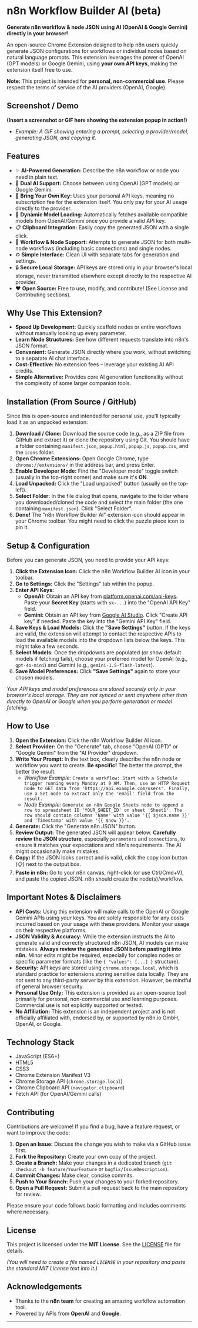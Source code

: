 # n8n Workflow Builder AI (beta)

**Generate n8n workflow & node JSON using AI (OpenAI & Google Gemini) directly in your browser!**

An open-source Chrome Extension designed to help n8n users quickly generate JSON configurations for workflows or individual nodes based on natural language prompts. This extension leverages the power of OpenAI (GPT models) or Google Gemini, using **your own API keys**, making the extension itself free to use.

**Note:** This project is intended for **personal, non-commercial use**. Please respect the terms of service of the AI providers (OpenAI, Google).

## Screenshot / Demo

**(Insert a screenshot or GIF here showing the extension popup in action!)**

*   *Example: A GIF showing entering a prompt, selecting a provider/model, generating JSON, and copying it.*

## Features

*   ✨ **AI-Powered Generation:** Describe the n8n workflow or node you need in plain text.
*   🤖 **Dual AI Support:** Choose between using OpenAI (GPT models) or Google Gemini.
*   🔑 **Bring Your Own Key:** Uses your personal API keys, meaning no subscription fee for the extension itself. You only pay for your AI usage directly to the provider.
*   🧠 **Dynamic Model Loading:** Automatically fetches available compatible models from OpenAI/Gemini once you provide a valid API key.
*   📋 **Clipboard Integration:** Easily copy the generated JSON with a single click.
*   📄 **Workflow & Node Support:** Attempts to generate JSON for both multi-node workflows (including basic connections) and single nodes.
*   ⚙️ **Simple Interface:** Clean UI with separate tabs for generation and settings.
*   🔒 **Secure Local Storage:** API keys are stored only in your browser's local storage, never transmitted elsewhere except directly to the respective AI provider.
*   ❤️ **Open Source:** Free to use, modify, and contribute! (See License and Contributing sections).

## Why Use This Extension?

*   **Speed Up Development:** Quickly scaffold nodes or entire workflows without manually looking up every parameter.
*   **Learn Node Structures:** See how different requests translate into n8n's JSON format.
*   **Convenient:** Generate JSON directly where you work, without switching to a separate AI chat interface.
*   **Cost-Effective:** No extension fees – leverage your existing AI API credits.
*   **Simple Alternative:** Provides core AI generation functionality without the complexity of some larger companion tools.

## Installation (From Source / GitHub)

Since this is open-source and intended for personal use, you'll typically load it as an unpacked extension:

1.  **Download / Clone:** Download the source code (e.g., as a ZIP file from GitHub and extract it) or clone the repository using Git. You should have a folder containing `manifest.json`, `popup.html`, `popup.js`, `popup.css`, and the `icons` folder.
2.  **Open Chrome Extensions:** Open Google Chrome, type `chrome://extensions/` in the address bar, and press Enter.
3.  **Enable Developer Mode:** Find the "Developer mode" toggle switch (usually in the top-right corner) and make sure it's **ON**.
4.  **Load Unpacked:** Click the "Load unpacked" button (usually on the top-left).
5.  **Select Folder:** In the file dialog that opens, navigate to the folder where you downloaded/cloned the code and select the main folder (the one containing `manifest.json`). Click "Select Folder".
6.  **Done!** The "n8n Workflow Builder AI" extension icon should appear in your Chrome toolbar. You might need to click the puzzle piece icon to pin it.

## Setup & Configuration

Before you can generate JSON, you need to provide your API keys:

1.  **Click the Extension Icon:** Click the n8n Workflow Builder AI icon in your toolbar.
2.  **Go to Settings:** Click the "Settings" tab within the popup.
3.  **Enter API Keys:**
    *   **OpenAI:** Obtain an API key from [platform.openai.com/api-keys](https://platform.openai.com/api-keys). Paste your **Secret Key** (starts with `sk-...`) into the "OpenAI API Key" field.
    *   **Gemini:** Obtain an API key from [Google AI Studio](https://aistudio.google.com/app/apikey). Click "Create API key" if needed. Paste the key into the "Gemini API Key" field.
4.  **Save Keys & Load Models:** Click the **"Save Settings"** button. If the keys are valid, the extension will attempt to contact the respective APIs to load the available models into the dropdown lists below the keys. This might take a few seconds.
5.  **Select Models:** Once the dropdowns are populated (or show default models if fetching fails), choose your preferred model for OpenAI (e.g., `gpt-4o-mini`) and Gemini (e.g., `gemini-1.5-flash-latest`).
6.  **Save Model Preferences:** Click **"Save Settings"** again to store your chosen models.

*Your API keys and model preferences are stored securely only in your browser's local storage. They are not synced or sent anywhere other than directly to OpenAI or Google when you perform generation or model fetching.*

## How to Use

1.  **Open the Extension:** Click the n8n Workflow Builder AI icon.
2.  **Select Provider:** On the "Generate" tab, choose "OpenAI (GPT)" or "Google Gemini" from the "AI Provider" dropdown.
3.  **Write Your Prompt:** In the text box, clearly describe the n8n node or workflow you want to create. **Be specific!** The better the prompt, the better the result.
    *   *Workflow Example:* `Create a workflow: Start with a Schedule trigger running every Monday at 9 AM. Then, use an HTTP Request node to GET data from 'https://api.example.com/users'. Finally, use a Set node to extract only the 'email' field from the result.`
    *   *Node Example:* `Generate an n8n Google Sheets node to append a row to spreadsheet ID 'YOUR_SHEET_ID' on sheet 'Sheet1'. The row should contain columns 'Name' with value '{{ $json.name }}' and 'Timestamp' with value '{{ $now }}'.`
4.  **Generate:** Click the "Generate n8n JSON" button.
5.  **Review Output:** The generated JSON will appear below. **Carefully review the JSON structure**, especially `parameters` and `connections`, to ensure it matches your expectations and n8n's requirements. The AI might occasionally make mistakes.
6.  **Copy:** If the JSON looks correct and is valid, click the copy icon button (📋) next to the output box.
7.  **Paste in n8n:** Go to your n8n canvas, right-click (or use Ctrl/Cmd+V), and paste the copied JSON. n8n should create the node(s)/workflow.

## Important Notes & Disclaimers

*   **API Costs:** Using this extension will make calls to the OpenAI or Google Gemini APIs using *your* keys. You are solely responsible for any costs incurred based on your usage with these providers. Monitor your usage on their respective platforms.
*   **JSON Validity & Accuracy:** While the extension instructs the AI to generate valid and correctly structured n8n JSON, AI models can make mistakes. **Always review the generated JSON before pasting it into n8n.** Minor edits might be required, especially for complex nodes or specific parameter formats (like the `{ "values": [...] }` structure).
*   **Security:** API keys are stored using `chrome.storage.local`, which is standard practice for extensions storing sensitive data locally. They are not sent to any third-party server by this extension. However, be mindful of general browser security.
*   **Personal Use Only:** This extension is provided as an open-source tool primarily for personal, non-commercial use and learning purposes. Commercial use is not explicitly supported or tested.
*   **No Affiliation:** This extension is an independent project and is not officially affiliated with, endorsed by, or supported by n8n.io GmbH, OpenAI, or Google.

## Technology Stack

*   JavaScript (ES6+)
*   HTML5
*   CSS3
*   Chrome Extension Manifest V3
*   Chrome Storage API (`chrome.storage.local`)
*   Chrome Clipboard API (`navigator.clipboard`)
*   Fetch API (for OpenAI/Gemini calls)

## Contributing

Contributions are welcome! If you find a bug, have a feature request, or want to improve the code:

1.  **Open an Issue:** Discuss the change you wish to make via a GitHub issue first.
2.  **Fork the Repository:** Create your own copy of the project.
3.  **Create a Branch:** Make your changes in a dedicated branch (`git checkout -b feature/YourFeature` or `bugfix/IssueDescription`).
4.  **Commit Changes:** Make clear, concise commits.
5.  **Push to Your Branch:** Push your changes to your forked repository.
6.  **Open a Pull Request:** Submit a pull request back to the main repository for review.

Please ensure your code follows basic formatting and includes comments where necessary.

## License

This project is licensed under the **MIT License**. See the [LICENSE](LICENSE) file for details.

*(You will need to create a file named `LICENSE` in your repository and paste the standard MIT License text into it.)*

## Acknowledgements

*   Thanks to the **n8n team** for creating an amazing workflow automation tool.
*   Powered by APIs from **OpenAI** and **Google**.

---
